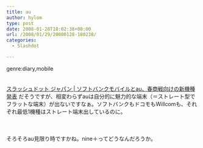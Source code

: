 ```yaml
---
title: au
author: hylom
type: post
date: 2008-01-28T18:02:38+00:00
url: /2008/01/29/20080128-180238/
categories:
  - Slashdot

---
```

genre:diary&#44;mobile  
</br>   
  [スラッシュドット ジャパン | ソフトバンクモバイルとau、春商戦向けの新機種発表][1] だそうですが、相変わらずauは自分的に魅力的な端末（＝ストレート型でフラットな端末）が出ないですなぁ。ソフトバンクもドコモもWillcomも、それぞれ最低1機種はストレート端末出しているのに。</br>  
</br>   
そろそろau見限り時ですかね。nine＋ってどうなんだろうか。</br>

 [1]: http://slashdot.jp/mobile/article.pl?sid=08/01/28/0958230